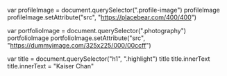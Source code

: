 <!-- 1)
Select the element that contains the profile image (hint: look for the class). Change the src attribute so it points to a picture of your choosing instead. -->

var profileImage = document.querySelector(".profile-image")
profileImage
profileImage.setAttribute("src", "https://placebear.com/400/400")


<!-- 1)
Use the same approach to select the element that contains the photo of the sky and change the src attribute to another picture URL of your choosing. -->

var portfolioImage = document.querySelector(".photography")
portfolioImage
portfolioImage.setAttribute("src", "https://dummyimage.com/325x225/000/00ccff")


<!-- 2)
Select the heading that says "Panda the Bear" and change it to your own name. -->

var title = document.querySelector("h1", ".highlight")
title
title.innerText
title.innerText = "Kaiser Chan"
